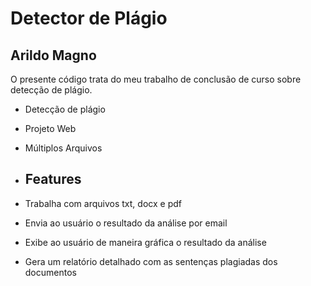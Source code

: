 # Detector de Plágio
## Arildo Magno

O presente código trata do meu trabalho de conclusão de curso sobre detecção de plágio.

- Detecção de plágio
- Projeto Web
- Múltiplos Arquivos


- ## Features
- Trabalha com arquivos txt, docx e pdf
- Envia ao usuário o resultado da análise por email
- Exibe ao usuário de maneira gráfica o resultado da análise
- Gera um relatório detalhado com as sentenças plagiadas dos documentos


